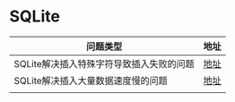 # SQLite
| 问题类型                                 | 地址                                                         |
| ---------------------------------------- | ------------------------------------------------------------ |
| SQLite解决插入特殊字符导致插入失败的问题 | [地址](https://github.com/T1mzhou/SQLite/blob/main/SQLite%E8%A7%A3%E5%86%B3%E6%8F%92%E5%85%A5%E7%89%B9%E6%AE%8A%E5%AD%97%E7%AC%A6%E5%AF%BC%E8%87%B4%E6%8F%92%E5%85%A5%E5%A4%B1%E8%B4%A5%E7%9A%84%E9%97%AE%E9%A2%98.md) |
| SQLite解决插入大量数据速度慢的问题       | [地址](https://github.com/T1mzhou/SQLite/blob/main/SQLite%E8%A7%A3%E5%86%B3%E6%8F%92%E5%85%A5%E5%A4%A7%E9%87%8F%E6%95%B0%E6%8D%AE%E9%80%9F%E5%BA%A6%E6%85%A2%E7%9A%84%E9%97%AE%E9%A2%98.md)                                                         |
|                                          |                                                              |


